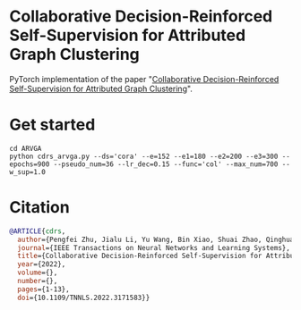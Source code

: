# Collaborative Decision-Reinforced Self-Supervision for Attributed Graph Clustering
PyTorch implementation of the paper "[Collaborative Decision-Reinforced Self-Supervision for Attributed Graph Clustering](https://ieeexplore.ieee.org/abstract/document/9777842)".


# Get started
```Shell
cd ARVGA
python cdrs_arvga.py --ds='cora' --e=152 --e1=180 --e2=200 --e3=300 --epochs=900 --pseudo_num=36 --lr_dec=0.15 --func='col' --max_num=700 --w_sup=1.0
```

# Citation

```BibTeX
@ARTICLE{cdrs,
  author={Pengfei Zhu, Jialu Li, Yu Wang, Bin Xiao, Shuai Zhao, Qinghua Hu},
  journal={IEEE Transactions on Neural Networks and Learning Systems}, 
  title={Collaborative Decision-Reinforced Self-Supervision for Attributed Graph Clustering}, 
  year={2022},
  volume={},
  number={},
  pages={1-13},
  doi={10.1109/TNNLS.2022.3171583}}
```

